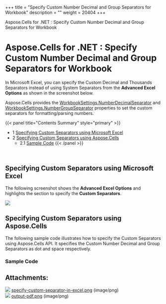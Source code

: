 +++
title = "Specify Custom Number Decimal and Group Separators for Workbook" 
description = "" 
weight = 20404 
+++

Aspose.Cells for .NET : Specify Custom Number Decimal and Group Separators for Workbook  

# Aspose.Cells for .NET : Specify Custom Number Decimal and Group Separators for Workbook


In Microsoft Excel, you can specify the Custom Decimal and Thousands Separators instead of using System Separators from the **Advanced Excel Options** as shown in the screenshot below.

Aspose.Cells provides the [WorkbookSettings.NumberDecimalSeparator](https://apireference.aspose.com/net/cells/aspose.cells/workbooksettings/properties/numberdecimalseparator) and [WorkbookSettings.NumberGroupSeparator](https://apireference.aspose.com/net/cells/aspose.cells/workbooksettings/properties/numbergroupseparator) properties to set the custom separators for formatting/parsing numbers.

{{< panel title="Contents Summary" style="primary" >}}
*   1 [Specifying Custom Separators using Microsoft Excel](#SpecifyCustomNumberDecimalandGroupSeparatorsforWorkbook-SpecifyingCustomSeparatorsusingMicrosoftExcel)
*   2 [Specifying Custom Separators using Aspose.Cells](#SpecifyCustomNumberDecimalandGroupSeparatorsforWorkbook-SpecifyingCustomSeparatorsusingAspose.Cells)
    *   2.1 [Sample Code](#SpecifyCustomNumberDecimalandGroupSeparatorsforWorkbook-SampleCode)
{{< /panel >}}
 

 

## Specifying Custom Separators using Microsoft Excel

The following screenshot shows the **Advanced Excel Options** and highlights the section to specify the **Custom Separators**.

![](https://docs2.aspose.com/cells/net/attachments/5017719/5112645.png)

## Specifying Custom Separators using Aspose.Cells

The following sample code illustrates how to specify the Custom Separators using Aspose.Cells API. It specifies the Custom Number Decimal and Group Separators as dot and space respectively.

### Sample Code

## Attachments:

![](https://docs2.aspose.com/cells/net/images/icons/bullet_blue.gif) [specify-custom-separator-in-excel.png](https://docs2.aspose.com/cells/net/attachments/5017719/5112645.png) (image/png)  
![](https://docs2.aspose.com/cells/net/images/icons/bullet_blue.gif) [output-pdf.png](https://docs2.aspose.com/cells/net/attachments/5017719/5112646.png) (image/png)  

